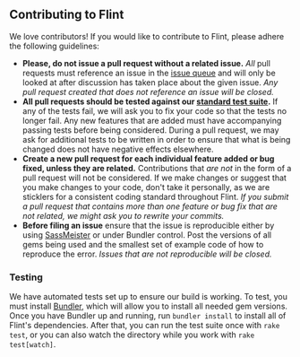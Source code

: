 ## Contributing to Flint

We love contributors! If you would like to contribute to Flint, please adhere the following guidelines:

* **Please, do not issue a pull request without a related issue.** _All_ pull requests must reference an issue in the [issue queue](https://github.com/ezekg/flint/issues) and will only be looked at after discussion has taken place about the given issue. _Any pull request created that does not reference an issue will be closed._
* **All pull requests should be tested against our [standard test suite](#testing).** If any of the tests fail, we will ask you to fix your code so that the tests no longer fail. Any new features that are added must have accompanying passing tests before being considered. During a pull request, we may ask for additional tests to be written in order to ensure that what is being changed does not have negative effects elsewhere.
* **Create a new pull request for each individual feature added or bug fixed, unless they are related.** Contributions that _are not_ in the form of a pull request will not be considered. If we make changes or suggest that you make changes to your code, don't take it personally, as we are sticklers for a consistent coding standard throughout Flint. _If you submit a pull request that contains more than one feature or bug fix that are not related, we might ask you to rewrite your commits._
* **Before filing an issue** ensure that the issue is reproducible either by using [SassMeister](http://sassmeister.com/) or under Bundler control. Post the versions of all gems being used and the smallest set of example code of how to reproduce the error. _Issues that are not reproducible will be closed._

### Testing

We have automated tests set up to ensure our build is working. To test, you must install [Bundler](http://bundler.io/), which will allow you to install all needed gem versions. Once you have Bundler up and running, run `bundler install` to install all of Flint's dependencies. After that, you can run the test suite once with `rake test`, or you can also watch the directory while you work with `rake test[watch]`.
